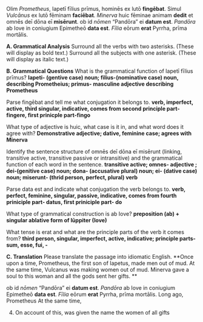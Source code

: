 Olim *Prometheus*, Iapetī fīlius prīmus, hominēs ex lutō **fingēbat**. Simul *Vulcānus* ex lutō fēminam **faciēbat**. *Minerva* huic fēminae animam
**dedit** et omnēs deī dōna eī **misērunt**. ob id *nōmen* “Pandōra” ei **datum est**. *Pandōra* ab Iove in coniugium Epimetheō **data est**. *Fīlia* eōrum 
**erat** Pyrrha, prīma mortālis.

**A. Grammatical Analysis**
Surround all the verbs with two asterisks. (These will display as bold text.) Surround all the subjects with one asterisk. (These will display as italic text.)

**B. Grammatical Questions**
What is the grammatical function of Iapetī fīlius prīmus?
**Iapeti- (gentive case) noun; filius-(nominative case) noun, describing Prometheius; primus- masculine adjective describing Prometheus**

Parse fingēbat and tell me what conjugation it belongs to.
**verb, imperfect, active, third singular, indicative, comes from second principle part-fingere, first prinicple part-fingo**

What type of adjective is huic, what case is it in, and what word does it agree with?
**Demonstrative adjective; dative, feminine case; agrees with Minerva**

Identify the sentence structure of omnēs deī dōna eī misērunt (linking, transitive active, transitive passive or intransitive) and the grammatical function of each word in the sentence.
**transitive active; omnes- adjective ; dei-(genitive case) noun; dona- (accusative plural) noun; ei- (dative case) noun; miserunt- (thrid person, perfect, plural) verb**

Parse data est and indicate what conjugation the verb belongs to.
**verb, perfect, feminine, singular, passive, indicative, comes from fourth priniciple part- datus, first priniciple part- do**

What type of grammatical construction is ab Iove?
**preposition (ab) + singular ablative form of Iūppiter (Iove)**

What tense is erat and what are the principle parts of the verb it comes from?
**third person, singular, imperfect, active, indicative; principle parts- sum, esse, fui, -**

**C. Translation**
Please translate the passage into idiomatic English.
**Once upon a time, Prometheus, the first son of Iapetus, made men out of mud. At the same time, Vulcanus was making women out of mud. Minerva gave a soul to this woman and all the gods sent her gifts. **

ob id *nōmen* “Pandōra” ei **datum est**. *Pandōra* ab Iove in coniugium Epimetheō **data est**. *Fīlia* eōrum 
**erat** Pyrrha, prīma mortālis.
Long ago, Prometheus
At the same time, 

4. On account of this, was given the name the women of all gifts 
